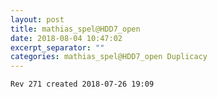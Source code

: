 ```yaml
---
layout: post
title: mathias_spel@HDD7_open
date: 2018-08-04 10:47:02
excerpt_separator: ""
categories: mathias_spel@HDD7_open Duplicacy
---
```

```
Rev 271 created 2018-07-26 19:09
```

